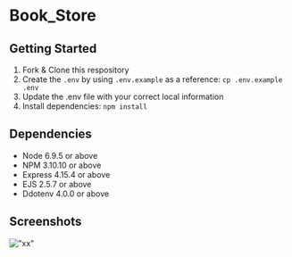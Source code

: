 # Book_Store


## Getting Started

1. Fork & Clone this respository
2. Create the `.env` by using `.env.example` as a reference: `cp .env.example .env`
3. Update the .env file with your correct local information
4. Install dependencies: `npm install`


## Dependencies

- Node 6.9.5 or above
- NPM 3.10.10 or above
- Express 4.15.4 or above
- EJS 2.5.7 or above
- Ddotenv 4.0.0 or above


## Screenshots
!["xx"](http://)
